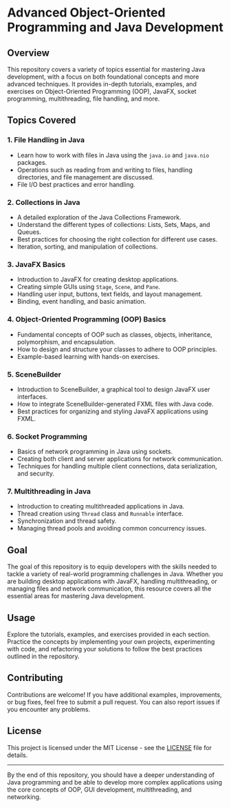 # Advanced Object-Oriented Programming and Java Development

## Overview
This repository covers a variety of topics essential for mastering Java development, with a focus on both foundational concepts and more advanced techniques. It provides in-depth tutorials, examples, and exercises on Object-Oriented Programming (OOP), JavaFX, socket programming, multithreading, file handling, and more.

## Topics Covered
### 1. **File Handling in Java**
   - Learn how to work with files in Java using the `java.io` and `java.nio` packages.
   - Operations such as reading from and writing to files, handling directories, and file management are discussed.
   - File I/O best practices and error handling.

### 2. **Collections in Java**
   - A detailed exploration of the Java Collections Framework.
   - Understand the different types of collections: Lists, Sets, Maps, and Queues.
   - Best practices for choosing the right collection for different use cases.
   - Iteration, sorting, and manipulation of collections.

### 3. **JavaFX Basics**
   - Introduction to JavaFX for creating desktop applications.
   - Creating simple GUIs using `Stage`, `Scene`, and `Pane`.
   - Handling user input, buttons, text fields, and layout management.
   - Binding, event handling, and basic animation.

### 4. **Object-Oriented Programming (OOP) Basics**
   - Fundamental concepts of OOP such as classes, objects, inheritance, polymorphism, and encapsulation.
   - How to design and structure your classes to adhere to OOP principles.
   - Example-based learning with hands-on exercises.

### 5. **SceneBuilder**
   - Introduction to SceneBuilder, a graphical tool to design JavaFX user interfaces.
   - How to integrate SceneBuilder-generated FXML files with Java code.
   - Best practices for organizing and styling JavaFX applications using FXML.

### 6. **Socket Programming**
   - Basics of network programming in Java using sockets.
   - Creating both client and server applications for network communication.
   - Techniques for handling multiple client connections, data serialization, and security.

### 7. **Multithreading in Java**
   - Introduction to creating multithreaded applications in Java.
   - Thread creation using `Thread` class and `Runnable` interface.
   - Synchronization and thread safety.
   - Managing thread pools and avoiding common concurrency issues.

## Goal
The goal of this repository is to equip developers with the skills needed to tackle a variety of real-world programming challenges in Java. Whether you are building desktop applications with JavaFX, handling multithreading, or managing files and network communication, this resource covers all the essential areas for mastering Java development.

## Usage
Explore the tutorials, examples, and exercises provided in each section. Practice the concepts by implementing your own projects, experimenting with code, and refactoring your solutions to follow the best practices outlined in the repository.

## Contributing
Contributions are welcome! If you have additional examples, improvements, or bug fixes, feel free to submit a pull request. You can also report issues if you encounter any problems.

## License
This project is licensed under the MIT License - see the [LICENSE](LICENSE) file for details.

---

By the end of this repository, you should have a deeper understanding of Java programming and be able to develop more complex applications using the core concepts of OOP, GUI development, multithreading, and networking.
